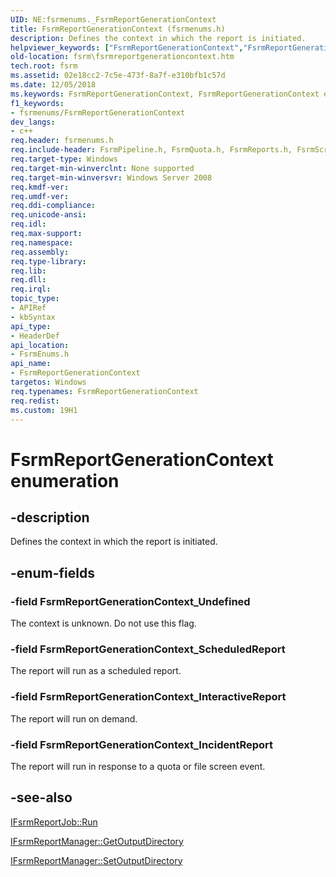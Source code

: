 ```yaml
---
UID: NE:fsrmenums._FsrmReportGenerationContext
title: FsrmReportGenerationContext (fsrmenums.h)
description: Defines the context in which the report is initiated.helpviewer_keywords: ["FsrmReportGenerationContext","FsrmReportGenerationContext enumeration [File Server Resource Manager]","FsrmReportGenerationContext_IncidentReport","FsrmReportGenerationContext_InteractiveReport","FsrmReportGenerationContext_ScheduledReport","FsrmReportGenerationContext_Undefined","fs.fsrmreportgenerationcontext","fsrm.fsrmreportgenerationcontext","fsrmenums/FsrmReportGenerationContext","fsrmenums/FsrmReportGenerationContext_IncidentReport","fsrmenums/FsrmReportGenerationContext_InteractiveReport","fsrmenums/FsrmReportGenerationContext_ScheduledReport","fsrmenums/FsrmReportGenerationContext_Undefined"]
old-location: fsrm\fsrmreportgenerationcontext.htm
tech.root: fsrm
ms.assetid: 02e18cc2-7c5e-473f-8a7f-e310bfb1c57d
ms.date: 12/05/2018
ms.keywords: FsrmReportGenerationContext, FsrmReportGenerationContext enumeration [File Server Resource Manager], FsrmReportGenerationContext_IncidentReport, FsrmReportGenerationContext_InteractiveReport, FsrmReportGenerationContext_ScheduledReport, FsrmReportGenerationContext_Undefined, fs.fsrmreportgenerationcontext, fsrm.fsrmreportgenerationcontext, fsrmenums/FsrmReportGenerationContext, fsrmenums/FsrmReportGenerationContext_IncidentReport, fsrmenums/FsrmReportGenerationContext_InteractiveReport, fsrmenums/FsrmReportGenerationContext_ScheduledReport, fsrmenums/FsrmReportGenerationContext_Undefined
f1_keywords:
- fsrmenums/FsrmReportGenerationContext
dev_langs:
- c++
req.header: fsrmenums.h
req.include-header: FsrmPipeline.h, FsrmQuota.h, FsrmReports.h, FsrmScreen.h
req.target-type: Windows
req.target-min-winverclnt: None supported
req.target-min-winversvr: Windows Server 2008
req.kmdf-ver: 
req.umdf-ver: 
req.ddi-compliance: 
req.unicode-ansi: 
req.idl: 
req.max-support: 
req.namespace: 
req.assembly: 
req.type-library: 
req.lib: 
req.dll: 
req.irql: 
topic_type:
- APIRef
- kbSyntax
api_type:
- HeaderDef
api_location:
- FsrmEnums.h
api_name:
- FsrmReportGenerationContext
targetos: Windows
req.typenames: FsrmReportGenerationContext
req.redist: 
ms.custom: 19H1
---
```


# FsrmReportGenerationContext enumeration


## -description


Defines the context in which the report is initiated.


## -enum-fields




### -field FsrmReportGenerationContext_Undefined

The context is unknown. Do not use this flag.


### -field FsrmReportGenerationContext_ScheduledReport

The report will run as a scheduled report.


### -field FsrmReportGenerationContext_InteractiveReport

The report will run on demand.


### -field FsrmReportGenerationContext_IncidentReport

The report will run in response to a quota or file screen event.


## -see-also




<a href="https://docs.microsoft.com/previous-versions/windows/desktop/api/fsrmreports/nf-fsrmreports-ifsrmreportjob-run">IFsrmReportJob::Run</a>



<a href="https://docs.microsoft.com/previous-versions/windows/desktop/api/fsrmreports/nf-fsrmreports-ifsrmreportmanager-getoutputdirectory">IFsrmReportManager::GetOutputDirectory</a>



<a href="https://docs.microsoft.com/previous-versions/windows/desktop/api/fsrmreports/nf-fsrmreports-ifsrmreportmanager-setoutputdirectory">IFsrmReportManager::SetOutputDirectory</a>
 

 

